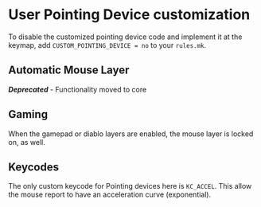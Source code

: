 # User Pointing Device customization

To disable the customized pointing device code and implement it at the keymap, add `CUSTOM_POINTING_DEVICE = no` to your `rules.mk`.

## Automatic Mouse Layer

***Deprecated*** - Functionality moved to core

## Gaming

When the gamepad or diablo layers are enabled, the mouse layer is locked on, as well.

## Keycodes

The only custom keycode for Pointing devices here is `KC_ACCEL`.  This allow the mouse report to have an acceleration curve (exponential).
